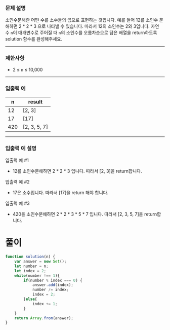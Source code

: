 ### **문제 설명**

소인수분해란 어떤 수를 소수들의 곱으로 표현하는 것입니다. 예를 들어 12를 소인수 분해하면 2 * 2 * 3 으로 나타낼 수 있습니다. 따라서 12의 소인수는 2와 3입니다. 자연수 `n`이 매개변수로 주어질 때 `n`의 소인수를 오름차순으로 담은 배열을 return하도록 solution 함수를 완성해주세요.

---

### 제한사항

- 2 ≤ `n` ≤ 10,000

---

### 입출력 예

| n | result |
| --- | --- |
| 12 | [2, 3] |
| 17 | [17] |
| 420 | [2, 3, 5, 7] |

---

### 입출력 예 설명

입출력 예 #1

- 12를 소인수분해하면 2 * 2 * 3 입니다. 따라서 [2, 3]을 return합니다.

입출력 예 #2

- 17은 소수입니다. 따라서 [17]을 return 해야 합니다.

입출력 예 #3

- 420을 소인수분해하면 2 * 2 * 3 * 5 * 7 입니다. 따라서 [2, 3, 5, 7]을 return합니다.

# 풀이
```javascript
function solution(n) {
    var answer = new Set();
    let number = n;
    let index = 2;
    while(number !== 1){
        if(number % index === 0) {
            answer.add(index);
            number /= index;
            index = 2;
        }else{
            index += 1;
        }
    }
    return Array.from(answer);
}
```